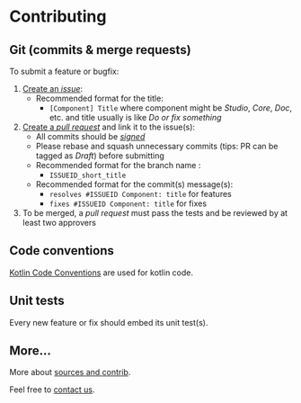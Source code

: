 # Contributing

## Git (commits & merge requests)

To submit a feature or bugfix:

1. [Create an _issue_](https://github.com/theopenconversationkit/tock/issues/new):
    - Recommended format for the title:
        - `[Component] Title` where component might be 
    _Studio_, _Core_, _Doc_, etc. and title usually is like _Do or fix something_
2. [Create a _pull request_](https://github.com/theopenconversationkit/tock/pulls) and link it to the issue(s):
    - All commits should be [_signed_](https://help.github.com/en/github/authenticating-to-github/managing-commit-signature-verification) 
    - Please rebase and squash unnecessary commits (tips: PR can be tagged as _Draft_) before submitting
    - Recommended format for the branch name :
        - `ISSUEID_short_title`
    - Recommended format for the commit(s) message(s):
        - `resolves #ISSUEID Component: title` for features
        - `fixes #ISSUEID Component: title` for fixes
3. To be merged, a _pull request_ must pass the tests and be reviewed by at least two approvers
        
## Code conventions

[Kotlin Code Conventions](https://kotlinlang.org/docs/reference/coding-conventions.html) are used for kotlin code.

## Unit tests

Every new feature or fix should embed its unit test(s).

## More...

More about [sources and contrib](https://doc.tock.ai/tock/master/about/contribute.html).

Feel free to [contact us](https://doc.tock.ai/tock/master/about/contact.html).
